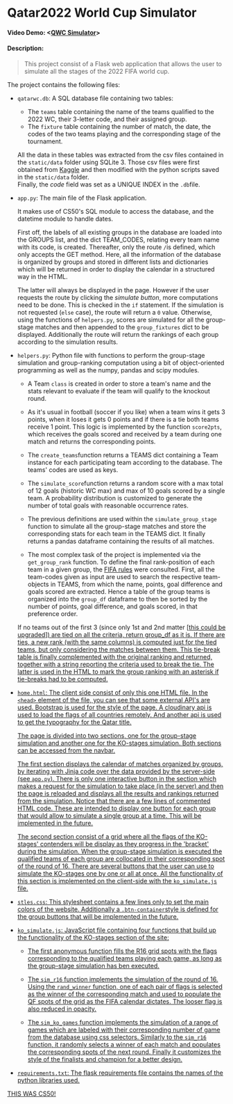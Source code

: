 # Qatar2022 World Cup Simulator
#### Video Demo:  <[QWC Simulator](https://youtu.be/xfvCNBkWF8U)>
#### Description: 

> This project consist of a Flask web application that allows the user to simulate all the stages of the 2022 FIFA world cup.


The project contains the following files:

* `qatarwc.db`: A SQL database file containing two tables:
  - The `teams` table containing the name of the teams qualified to the 2022 WC, their 3-letter code, and their assigned group.
  - The `fixture` table containing the number of match, the date, the codes of the two teams playing and the corresponding stage of the tournament.

  All the data in these tables was extracted from the csv files contained in the `static/data` folder using SQLite 3. 
  Those csv files were first obtained from [Kaggle](https://www.kaggle.com/datasets/amineteffal/qatar2022worldcupschudule?resource=download) and then modified with the python scripts saved in the `static/data` folder. <br>
  Finally, the *code* field was set as a UNIQUE INDEX in the `.db`file.
  
* `app.py`: The main file of the Flask application. 

  It makes use of CS50's SQL module to access the database, and the datetime module to handle dates.

  First off, the labels of all existing groups in the database are loaded into the GROUPS list, and the dict TEAM_CODES, relating every team name with its code, is created. Thereafter, only the route `/`is defined, which only accepts the GET method.
  Here, all the information of the database is organized by groups and stored in different lists and dictionaries which will be returned in order to display the calendar in a structured way in the HTML.

  The latter will always be displayed in the page. However if the user requests the route by clicking the *simulate button*, more computations need to be done. This is checked in the `if` statement. If the simulation is not requested (`else` case), the route will return a `0` value. 
  Otherwise, using the functions of `helpers.py`, scores are simulated for all the group-stage matches and then appended to the `group_fixtures` dict to be displayed.
  Additionally the route will return the rankings of each group according to the simulation results.
  
* `helpers.py`: Python file with functions to perform the group-stage simulation and group-ranking computation using a bit of object-oriented programming as well as the numpy, pandas and scipy modules.

  - A Team `class` is created in order to store a team's name and the stats relevant to evaluate if the team will qualify to the knockout round.
  
  - As it's usual in football (soccer if you like) when a team wins it gets 3 points, when it loses it gets 0 points and if there is a tie both teams receive 1 point. This logic is implemented by the function `score2pts`, which receives the goals scored and received by a team during one match and returns the corresponding points.
  - The `create_teams`function returns a TEAMS dict containing a Team instance for each participating team according to the database. The teams' codes are used as keys.
  - The `simulate_score`function returns a random score with a max total of 12 goals (historic WC max) and max of 10 goals scored by a single team. A probability distribution is customized to generate the number of total goals with reasonable occurrence rates.
  - The previous definitions are used within the `simulate_group_stage` function to simulate all the group-stage matches and store the corresponding stats for each team in the TEAMS dict. It finally returns a pandas dataframe containing the results of all matches.
  - The most complex task of the project is implemented via the `get_group_rank` function. 
  To define the final rank-position of each team in a given group, the [FIFA rules](https://digitalhub.fifa.com/m/2744a0a5e3ded185/original/FIFA-World-Cup-Qatar-2022-Regulations_EN.pdf) were consulted.
  First, all the team-codes given as input are used to search the respective team-objects in TEAMS, from which the name, points, goal difference and goals scored are extracted.
  Hence a table of the group teams is organized into the `group_df` dataframe to then be sorted by the number of points, goal difference, and goals scored, in that preference order.

  If no teams out of the first 3 (since only 1st and 2nd matter [<u>this could be upgraded<u>]) are tied on all the criteria, return group_df as it is.
  If there are ties, a new rank (with the same columns) is computed just for the tied teams, but only considering the matches between them.
  This tie-break table is finally complemented with the original ranking and returned, together with a string reporting the criteria used to break the tie. The latter is used in the HTML to mark the group ranking with an asterisk if tie-breaks had to be computed.

* `home.html`: The client side consist of only this one HTML file.
  In the `<head>` element of the file, you can see that some external API's are used. Bootstrap is used for the style of the page. A cloudinary api is used to load the flags of all countries remotely. And another api is used to get the typography for the Qatar title.

  The page is divided into two sections, one for the group-stage simulation and another one for the KO-stages simulation. Both sections can be accessed from the navbar.

  The first section displays the calendar of matches organized by groups, by iterating with Jinja code over the data provided by the server-side (see `app.py`).
  There is only one interactive button in the section which makes a request for the simulation to take place (in the server) and then the page is reloaded and displays all the results and rankings returned from the simulation. Notice that there are a few lines of commented HTML code. These are intended to display one button for each group that would allow to simulate a single group at a time. This will be implemented in the future.

  The second section consist of a grid where all the flags of the KO-stages' contenders will be display as they progress in the 'bracket' during the simulation. When the group-stage simulation is executed the qualified teams of each group are collocated in their corresponding spot of the round of 16. 
  There are several buttons that the user can use to simulate the KO-stages one by one or all at once.
  All the functionality of this section is implemented on the client-side with the `ko_simulate.js` file.

* `stles.css`: This stylesheet contains a few lines only to set the main colors of the website. Additionally a `.btn-container`style is defined for the group buttons that will be implemented in the future.

* `ko_simulate.js`: JavaScript file containing four functions that build up the functionality of the KO-stages section of the site:

  - The first anonymous function fills the R16 grid spots with the flags corresponding to the qualified teams playing each game, as long as the group-stage simulation has ben executed.
  
  - The `sim_r16` function implements the simulation of the round of 16. Using the `rand_winner` function, one of each pair of flags is selected as the winner of the corresponding match and used to populate the QF spots of the grid as the FIFA calendar dictates. The looser flag is also reduced in opacity.

  - The `sim_ko_games` function implements the simulation of a range of games which are labeled with their corresponding number of game from the database using css selectors. Similarly to the `sim_r16` function, it randomly selects a winner of each match and populates the corresponding spots of the next round.
  Finally it customizes the style of the finalists and champion for a better design.

* `requirements.txt`: The flask requirements file contains the names of the python libraries used.

THIS WAS CS50!
